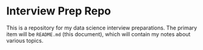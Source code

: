 # Interview Prep Repo

This is a repository for my data science interview preparations. The primary item will be `README.md` (this document), which will contain my notes about various topics. 
